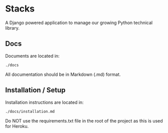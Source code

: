 Stacks
======

A Django powered application to manage our growing Python technical library.

Docs
----

Documents are located in:

    ./docs

All documentation should be in Markdown (.md) format.

Installation / Setup
--------------------

Installation instructions are located in:

    ./docs/installation.md

Do NOT use the requirements.txt file in the root of the project as this is used for Heroku.

